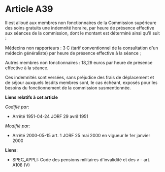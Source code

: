 # Article A39

Il est alloué aux membres non fonctionnaires de la Commission supérieure des soins gratuits une indemnité horaire, par heure
de présence effective aux séances de la commission, dont le montant est déterminé ainsi qu'il suit :

Médecins non rapporteurs : 3 C (tarif conventionnel de la consultation d'un médecin généraliste) par heure de présence
effective à la séance ;

Autres membres non fonctionnaires : 18,29 euros par heure de présence effective à la séance.

Ces indemnités sont versées, sans préjudice des frais de déplacement et de séjour auxquels lesdits membres sont, le cas
échéant, exposés pour les besoins du fonctionnement de la commission susmentionnée.

**Liens relatifs à cet article**

_Codifié par_:

  - Arrêté 1951-04-24 JORF 29 avril 1951

_Modifié par_:

  - Arrêté 2000-05-15 art. 1 JORF 25 mai 2000 en vigueur le 1er janvier 2000

**Liens**:

  - SPEC_APPLI: Code des pensions militaires d'invalidité et des v - art. A108 (V)
